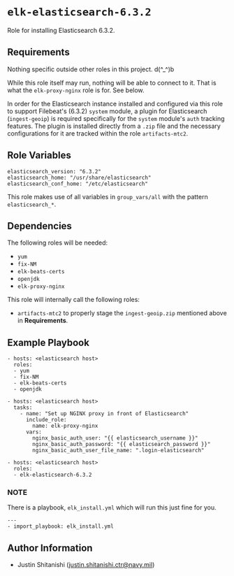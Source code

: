 `elk-elasticsearch-6.3.2`
=========

Role for installing Elasticsearch 6.3.2.

Requirements
------------

Nothing specific outside other roles in this project. d(^_^)b

While this role itself may run, nothing will be able to connect to it. That is what the `elk-proxy-nginx` role is for. See below.

In order for the Elasticsearch instance installed and configured via this role to support Filebeat's (6.3.2) `system` module, a plugin for Elasticsearch (`ingest-geoip`) is required specifically for the `system` module's `auth` tracking features. The plugin is installed directly from a `.zip` file and the necessary configurations for it are tracked within the role `artifacts-mtc2`. 

Role Variables
--------------

```aidl
elasticsearch_version: "6.3.2"
elasticsearch_home: "/usr/share/elasticsearch"
elasticsearch_conf_home: "/etc/elasticsearch"
```

This role makes use of all variables in `group_vars/all` with the pattern `elasticsearch_*`.

Dependencies
------------

The following roles will be needed:
* `yum`
* `fix-NM`
* `elk-beats-certs`
* `openjdk`
* `elk-proxy-nginx`

This role will internally call the following roles:
* `artifacts-mtc2` to properly stage the `ingest-geoip.zip` mentioned above in **Requirements**.

Example Playbook
----------------

    - hosts: <elasticsearch host>
      roles:
      - yum
      - fix-NM
      - elk-beats-certs
      - openjdk

    - hosts: <elasticsearch host>
      tasks:
        - name: "Set up NGINX proxy in front of Elasticsearch"
          include_role:
            name: elk-proxy-nginx
          vars:
            nginx_basic_auth_user: "{{ elasticsearch_username }}"
            nginx_basic_auth_password: "{{ elasticsearch_password }}"
            nginx_basic_auth_user_file_name: ".login-elasticsearch"

    - hosts: <elasticsearch host>
      roles:
      - elk-elasticsearch-6.3.2

### NOTE
There is a playbook, `elk_install.yml` which will run this just fine for you.

    ---
    - import_playbook: elk_install.yml

Author Information
------------------

* Justin Shitanishi (justin.shitanishi.ctr@navy.mil)
